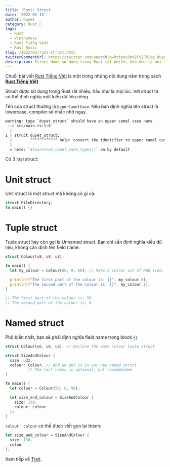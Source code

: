 ```yaml
---
title: 'Rust: Struct'
date: '2022-02-13'
author: Duyet
category: Rust 🦀
tags:
  - Rust
  - Vietnamese
  - Rust Tiếng Việt
  - Rust Basic
slug: /2022/02/rust-struct.html
twitterCommentUrl: https://twitter.com/search?q=https%3A%2F%2Fblog.duyet.net%2F2022%2F02%2Frust-struct.html
description: Struct được sử dụng trong Rust rất nhiều, hầu như là mọi lúc. Với struct ta có thể định nghĩa một kiểu dữ liệu riêng.
---
```


<div class="noti">Chuỗi bài viết <a href="/tag/rust-tiếng-việt/">Rust Tiếng Việt</a> là một trong những nội dung nằm trong sách <a href="https://rust-tieng-viet.github.io/?utm_source=blog.duyet.net&utm_medium=post&utm_campaign=launch_rust_tieng_viet" target="_blank"><strong>Rust Tiếng Việt</strong></a></div>

Struct được sử dụng trong Rust rất nhiều, hầu như là mọi lúc. Với struct ta có thể định nghĩa một kiểu dữ liệu riêng.

Tên của struct thường là `UpperCamelCase`. Nếu bạn định nghĩa tên struct là lowercase, compiler sẽ nhắc nhở ngay.

```bash
warning: type `duyet_struct` should have an upper camel case name
 --> src/main.rs:1:8
  |
1 | struct duyet_struct;
  |        ^^^^^^^^^^^^ help: convert the identifier to upper camel case: `DuyetStruct`
  |
  = note: `#[warn(non_camel_case_types)]` on by default
```

Có 3 loại struct:

# Unit struct

Unit struct là một struct mà không có gì cả:

```rust
struct FileDirectory;
fn main() {}
```

# Tuple struct

Tuple struct hay còn gọi là Unnamed struct. Bạn chỉ cần định nghĩa kiểu dữ liệu, không cần định tên field name.

```rust
struct Colour(u8, u8, u8);

fn main() {
  let my_colour = Colour(50, 0, 50); // Make a colour out of RGB (red, green, blue)

  println!("The first part of the colour is: {}", my_colour.0);
  println!("The second part of the colour is: {}", my_colour.1);
}

// The first part of the colour is: 50
// The second part of the colour is: 0
```

# Named struct

Phổ biến nhất, bạn sẽ phải định nghĩa field name trong block `{}`

```rust
struct Colour(u8, u8, u8); // Declare the same Colour tuple struct

struct SizeAndColour {
  size: u32,
  colour: Colour, // And we put it in our new named struct
		  // The last comma is optional, but recommended
}

fn main() {
  let colour = Colour(50, 0, 50);

  let size_and_colour = SizeAndColour {
    size: 150,
    colour: colour
  };
}
```

`colour: colour` có thể được viết gọn lại thành:

```rust
let size_and_colour = SizeAndColour {
  size: 150,
  colour
};
```

Xem tiếp về [Trait](/2022/02/rust-trait.html).
